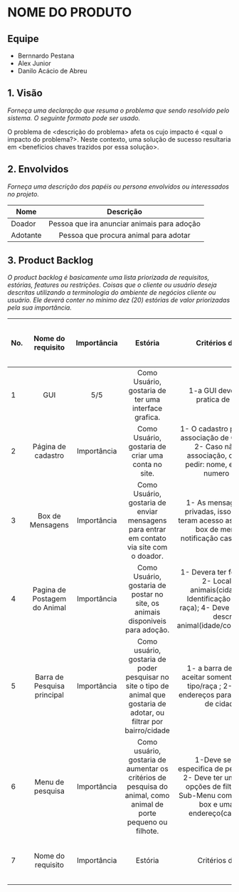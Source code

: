 # NOME DO PRODUTO

## Equipe
* Bernnardo Pestana
* Alex Junior
* Danilo Acácio de Abreu

## 1. Visão 
_Forneça uma declaração que resuma o problema que sendo resolvido pelo sistema. O seguinte formato pode ser usado._

O problema de <descrição do problema> afeta os <interessados afetados pelo problema> cujo impacto é <qual o impacto do problema?>. Neste contexto, uma solução de sucesso resultaria em <benefícios chaves trazidos por essa solução>.

## 2. Envolvidos
_Forneça uma descrição dos papéis ou persona envolvidos ou interessados no projeto._

| Nome                      | Descrição     |
| -------------             |:-------------:|
| Doador  | Pessoa que ira anunciar animais para adoção |
| Adotante  | Pessoa que procura animal para adotar |

## 3. Product Backlog
_O product backlog é basicamente uma lista priorizada de requisitos, estórias, features ou restrições. Coisas que o cliente ou usuário deseja descritas utilizando a terminologia do ambiente de negócios cliente ou usuário. Ele deverá conter no mínimo dez (20) estórias  de valor priorizadas pela sua importância._ 

| No. | Nome do requisito      | Importância | Estória   | Critérios de Aceitação | Link para o Protótipo de Baixa Fidelidade  |
| ----|:---------------------: |:----------: | :-------: | :--------------------: | :----------------------------------------: |
|   1 | GUI                    |      5/5    | Como Usuário, gostaria de ter uma interface grafica. | 1-a GUI deve ser simples e pratica de implementar | :----------------------------------------: |
|   2 | Página de cadastro     | Importância | Como Usuário, gostaria de criar uma conta no site. | 1- O cadastro pode ser feito por associação de Gmail/ Facebook; 2- Caso não seja feito a associação, o cadastro deve pedir: nome, endereço, email, numero de celular;| Link para o Protótipo de Baixa Fidelidade  |
| 3   | Box de Mensagens      | Importância | Como Usuário, gostaria de enviar mensagens para entrar em contato via site com o doador.  | 1- As mensagens devem ser privadas, isso é, terceiros não teram acesso as mensagens; 2-A box de mensagens tera notificação caso esteja fechada; | Link para o Protótipo de Baixa Fidelidade  |
| 4   | Pagina de Postagem do Animal      | Importância | Como Usuário, gostaria de postar no site, os animais disponiveis para adoção.    | 1- Devera ter fotos dos animais; 2- Localização dos animais(cidade/bairro); 3- Identificação do animal(tipo/ raça); 4- Deve conter uma breve descrição do animal(idade/cor/saúde/porte/etc) | Link para o Protótipo de Baixa Fidelidade  |
| 5   | Barra de Pesquisa principal     | Importância | Como usuário, gostaria de poder pesquisar no site o tipo de animal que gostaria de adotar, ou filtrar por bairro/cidade   | 1- a barra de pesquisa deve aceitar somente caso de animal tipo/raça ; 2- Podera utilizar endereços para a pesquisa(nome de cidade/ bairro) | Link para o Protótipo de Baixa Fidelidade  |
| 6 | Menu de pesquisa     | Importância | Como usuário, gostaria de aumentar os critérios de pesquisa do animal, como animal de porte pequeno ou filhote.  | 1-Deve ser uma pagina especifica de pesquisa avançada; 2- Deve ter um sub-menu das opções de filtro de busca; 3- Sub-Menu composto por check-box e uma barra para endereço(caso necessário) | Link para o Protótipo de Baixa Fidelidade  |
| 7 | Nome do requisito      | Importância | Estória   | Critérios de Aceitação | Link para o Protótipo de Baixa Fidelidade  |




